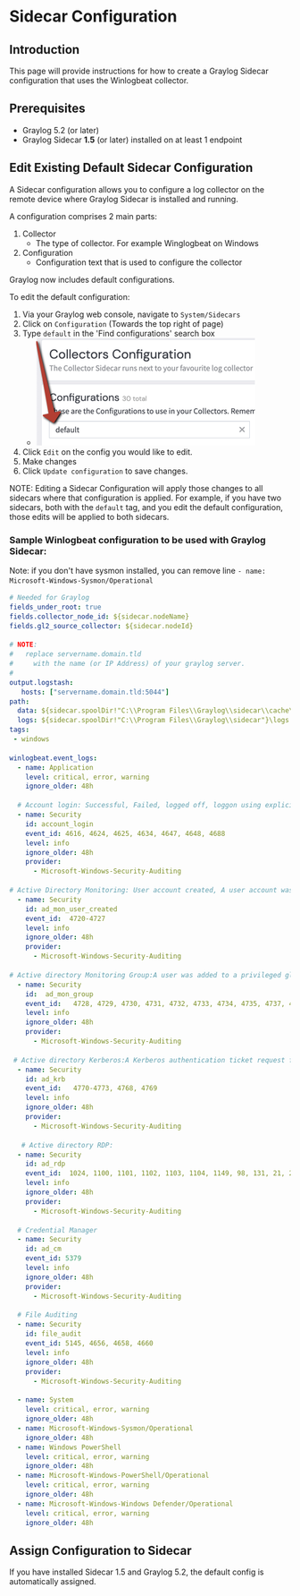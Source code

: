 # Sidecar Configuration

## Introduction

This page will provide instructions for how to create a Graylog Sidecar configuration that uses the Winlogbeat collector.

## Prerequisites

* Graylog 5.2 (or later)
* Graylog Sidecar **1.5** (or later) installed on at least 1 endpoint

## Edit Existing Default Sidecar Configuration

A Sidecar configuration allows you to configure a log collector on the remote device where Graylog Sidecar is installed and running.

A configuration comprises 2 main parts:

1. Collector
    * The type of collector. For example Winglogbeat on Windows
2. Configuration
    * Configuration text that is used to configure the collector

Graylog now includes default configurations.

To edit the default configuration:

1. Via your Graylog web console, navigate to `System/Sidecars`
2. Click on `Configuration` (Towards the top right of page)
3. Type `default` in the 'Find configurations' search box
    * ![image](img/graylog-sidecar-config-search-default.png)
4. Click `Edit` on the config you would like to edit.
5. Make changes
6. Click `Update configuration` to save changes.

NOTE: Editing a Sidecar Configuration will apply those changes to all sidecars where that configuration is applied. For example, if you have two sidecars, both with the `default` tag, and you edit the default configuration, those edits will be applied to both sidecars.

### Sample Winlogbeat configuration to be used with Graylog Sidecar:

Note: if you don't have sysmon installed, you can remove line `- name: Microsoft-Windows-Sysmon/Operational`

```yaml
# Needed for Graylog
fields_under_root: true
fields.collector_node_id: ${sidecar.nodeName}
fields.gl2_source_collector: ${sidecar.nodeId}

# NOTE:
#   replace servername.domain.tld
#     with the name (or IP Address) of your graylog server.
# 
output.logstash:
   hosts: ["servername.domain.tld:5044"]
path:
  data: ${sidecar.spoolDir!"C:\\Program Files\\Graylog\\sidecar\\cache\\winlogbeat"}\data
  logs: ${sidecar.spoolDir!"C:\\Program Files\\Graylog\\sidecar"}\logs
tags:
 - windows

winlogbeat.event_logs:
  - name: Application
    level: critical, error, warning
    ignore_older: 48h

  # Account login: Successful, Failed, logged off, loggon using explicit credentials
  - name: Security
    id: account_login
    event_id: 4616, 4624, 4625, 4634, 4647, 4648, 4688
    level: info
    ignore_older: 48h
    provider:
      - Microsoft-Windows-Security-Auditing

# Active Directory Monitoring: User account created, A user account was enabled, An attempt was made to change the password of an account, A user account was disabled,A user account was changed, A user account was locked out,A user account was unlocked
  - name: Security
    id: ad_mon_user_created
    event_id:  4720-4727
    level: info
    ignore_older: 48h
    provider:
      - Microsoft-Windows-Security-Auditing

# Active directory Monitoring Group:A user was added to a privileged global group, A user was added to a privileged local group, A user was added to a privileged universal group, A privileged local group was modified, A privileged global group was modified, A privileged universal group was modified
  - name: Security
    id:  ad_mon_group
    event_id:   4728, 4729, 4730, 4731, 4732, 4733, 4734, 4735, 4737, 4738, 4740-4743, 4754-4758, 4764, 4767, 4769
    level: info
    ignore_older: 48h
    provider:
      - Microsoft-Windows-Security-Auditing

 # Active directory Kerberos:A Kerberos authentication ticket request failed
  - name: Security
    id: ad_krb
    event_id:   4770-4773, 4768, 4769
    level: info
    ignore_older: 48h
    provider:
      - Microsoft-Windows-Security-Auditing
   
   # Active directory RDP: 
  - name: Security
    id: ad_rdp
    event_id:  1024, 1100, 1101, 1102, 1103, 1104, 1149, 98, 131, 21, 22, 25 
    level: info
    ignore_older: 48h
    provider:
      - Microsoft-Windows-Security-Auditing
  
  # Credential Manager
  - name: Security
    id: ad_cm
    event_id: 5379
    level: info
    ignore_older: 48h
    provider:
      - Microsoft-Windows-Security-Auditing

  # File Auditing
  - name: Security
    id: file_audit
    event_id: 5145, 4656, 4658, 4660
    level: info
    ignore_older: 48h
    provider:
      - Microsoft-Windows-Security-Auditing

  - name: System
    level: critical, error, warning
    ignore_older: 48h
  - name: Microsoft-Windows-Sysmon/Operational
    ignore_older: 48h
  - name: Windows PowerShell
    level: critical, error, warning
    ignore_older: 48h
  - name: Microsoft-Windows-PowerShell/Operational
    level: critical, error, warning
    ignore_older: 48h
  - name: Microsoft-Windows-Windows Defender/Operational
    level: critical, error, warning
    ignore_older: 48h
```

## Assign Configuration to Sidecar

If you have installed Sidecar 1.5 and Graylog 5.2, the default config is automatically assigned.

